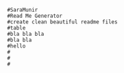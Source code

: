 
        #SaraMunir 
        #Read Me Generator 
        #create clean beautiful readme files
        #table
        #bla bla bla
        #bla bla
        #hello
        #
        #
        #
        